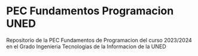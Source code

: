 # PEC Fundamentos Programacion UNED
Repositorio de la PEC Fundamentos de Programacion del curso 2023/2024 en el Grado Ingenieria Tecnologias de la Informacion de la UNED
